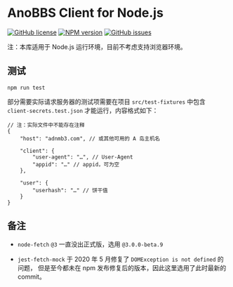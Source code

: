 # AnoBBS Client for Node.js

[![GitHub license](https://img.shields.io/github/license/FToovvr/anobbs-client-js.svg)](https://github.com/FToovvr/anobbs-client-js/blob/master/LICENSE)
[![NPM version](https://img.shields.io/npm/v/anobbs-client)](http://npmjs.com/package/anobbs-client)
[![GitHub issues](https://img.shields.io/github/issues/FToovvr/anobbs-client-js.svg)](https://GitHub.com/FToovvr/anobbs-client-js/issues/)

注：本库适用于 Node.js 运行环境，目前不考虑支持浏览器环境。

## 测试

`npm run test`

部分需要实际请求服务器的测试项需要在项目 `src/test-fixtures` 中包含 `client-secrets.test.json` 才能运行，内容格式如下：

``` jsonc
// 注：实际文件中不能存在注释
{
    "host": "adnmb3.com", // 或其他可用的 A 岛主机名

    "client": {
        "user-agent": "…", // User-Agent
        "appid": "…" // appid，可为空
    },

    "user": {
        "userhash": "…" // 饼干值
    }
}
```

## 备注

* `node-fetch` `@3` 一直没出正式版，选用 `@3.0.0-beta.9`

* `jest-fetch-mock` 于 2020 年 5 月修复了 `DOMException is not defined` 的问题，
    但是至今都未在 npm 发布修复后的版本，因此这里选用了此时最新的 commit。